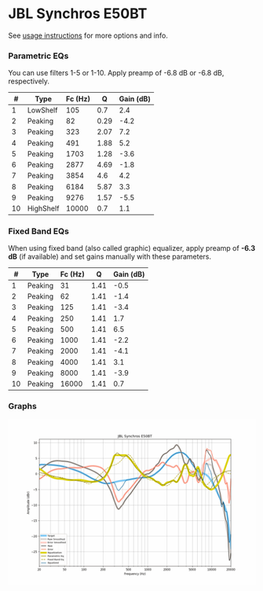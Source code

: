 # JBL Synchros E50BT
See [usage instructions](https://github.com/jaakkopasanen/AutoEq#usage) for more options and info.

### Parametric EQs
You can use filters 1-5 or 1-10. Apply preamp of -6.8 dB or -6.8 dB, respectively.

|   # | Type      |   Fc (Hz) |    Q |   Gain (dB) |
|-----|-----------|-----------|------|-------------|
|   1 | LowShelf  |       105 | 0.7  |         2.4 |
|   2 | Peaking   |        82 | 0.29 |        -4.2 |
|   3 | Peaking   |       323 | 2.07 |         7.2 |
|   4 | Peaking   |       491 | 1.88 |         5.2 |
|   5 | Peaking   |      1703 | 1.28 |        -3.6 |
|   6 | Peaking   |      2877 | 4.69 |        -1.8 |
|   7 | Peaking   |      3854 | 4.6  |         4.2 |
|   8 | Peaking   |      6184 | 5.87 |         3.3 |
|   9 | Peaking   |      9276 | 1.57 |        -5.5 |
|  10 | HighShelf |     10000 | 0.7  |         1.1 |

### Fixed Band EQs
When using fixed band (also called graphic) equalizer, apply preamp of **-6.3 dB** (if available) and set gains manually with these parameters.

|   # | Type    |   Fc (Hz) |    Q |   Gain (dB) |
|-----|---------|-----------|------|-------------|
|   1 | Peaking |        31 | 1.41 |        -0.5 |
|   2 | Peaking |        62 | 1.41 |        -1.4 |
|   3 | Peaking |       125 | 1.41 |        -3.4 |
|   4 | Peaking |       250 | 1.41 |         1.7 |
|   5 | Peaking |       500 | 1.41 |         6.5 |
|   6 | Peaking |      1000 | 1.41 |        -2.2 |
|   7 | Peaking |      2000 | 1.41 |        -4.1 |
|   8 | Peaking |      4000 | 1.41 |         3.1 |
|   9 | Peaking |      8000 | 1.41 |        -3.9 |
|  10 | Peaking |     16000 | 1.41 |         0.7 |

### Graphs
![](./JBL%20Synchros%20E50BT.png)
